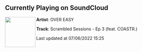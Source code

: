 ## Currently Playing on SoundCloud

[<img align="left" width="100" src="https://i1.sndcdn.com/artworks-0aVl8eDdVxWyxKwH-oyz1fw-t500x500.jpg">](https://soundcloud.com/overeasyofficial/scrambled-sessions-ep-3-feat-coastr)

**Artist**: OVER EASY 

**Track**: Scrambled Sessions - Ep 3 (feat. COASTR.)

Last updated at 07/06/2022 15:25
